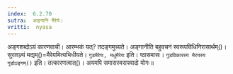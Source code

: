 ```yaml
---
index:  6.2.70
sutra:  अङ्गानि मैरेये।
vritti:  nyasa
---
```


अङ्गशब्दोऽयं कारणवाची। आरम्भकं यत्? तदङ्गमुच्यते। अङ्गानीति बहुवचनं स्वरूपविधिनिरासार्थम्()। सुरावज्र्यं मद्यम्()=मैरेयमित्यभिधीयते। `गुडमैरेयः, मधुमैरेयः` इति। ष्ठासमासः। `गुडविकारस्य मैरयस्य गुडोऽङ्गम्()` इति। तत्कारणत्वात्()। अयमपि समासस्वरापवादो योगः॥
